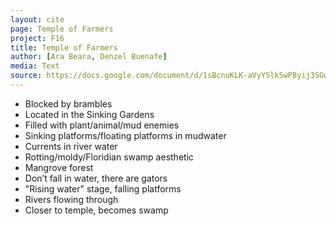 ```yaml
---
layout: cite
page: Temple of Farmers
project: F16
title: Temple of Farmers
author: [Ara Beara, Denzel Buenafe]
media: Text
source: https://docs.google.com/document/d/1sBcnuKLK-aVyYSlkSwPByij3SGw7F01g18UM9hEfDu8/edit?usp=sharing
---
```

- Blocked by brambles
- Located in the Sinking Gardens
- Filled with plant/animal/mud enemies
- Sinking platforms/floating platforms in mudwater
- Currents in river water
- Rotting/moldy/Floridian swamp aesthetic
- Mangrove forest
- Don’t fall in water, there are gators
- "Rising water" stage, falling platforms
- Rivers flowing through
- Closer to temple, becomes swamp
